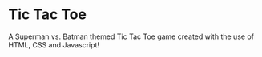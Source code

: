 # Tic Tac Toe

A Superman vs. Batman themed Tic Tac Toe game created with the use of
HTML, CSS and Javascript!
